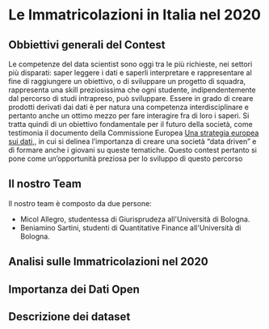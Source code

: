 # Le Immatricolazioni in Italia nel 2020

## Obbiettivi generali del Contest  

Le competenze del data scientist sono oggi tra le più richieste, nei settori più disparati: saper leggere i dati e saperli interpretare e rappresentare al fine di raggiungere un obiettivo, o di sviluppare un progetto di squadra, rappresenta una skill preziosissima che ogni studente, indipendentemente dal percorso di studi intrapreso, può sviluppare.
Essere in grado di creare prodotti derivati dai dati è per natura una competenza interdisciplinare e pertanto anche un ottimo mezzo per fare interagire fra di loro i saperi.
Si tratta quindi di un obiettivo fondamentale per il futuro della società, come testimonia il documento della Commissione Europea [Una strategia europea sui dati](https://eur-lex.europa.eu/legal-content/IT/TXT/HTML/?uri=CELEX:52020DC0066&from=IT),, in cui si delinea l’importanza di creare una società “data driven” e di formare anche i giovani su queste tematiche.
Questo contest pertanto si pone come un’opportunità preziosa per lo sviluppo di questo percorso


## Il nostro Team 

Il nostro team è composto da due persone:

- Micol Allegro, studentessa di Giurisprudeza all'Università di Bologna.
- Beniamino Sartini, studenti di Quantitative Finance all'Università di Bologna.


## Analisi sulle Immatricolazioni nel 2020 


## Importanza dei Dati Open 


## Descrizione dei dataset 


